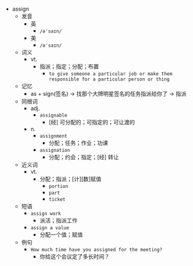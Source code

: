 - assign
  - 发音
    - 英
      - `/ə'saɪn/`
    - 美
      - `/ə'saɪn/`
  - 词义
    - vt.
      - 指派；指定；分配；布置
        - `to give someone a particular job or make them responsible for a particular person or thing`
  - 记忆
    - as + sign(签名) → 找那个大牌明星签名的任务指派给你了 → 指派
  - 同根词
    - adj.
      - `assignable`
        - [经] 可分配的；可指定的；可让渡的
    - n.
      - `assignment`
        - 分配；任务；作业；功课
      - `assignation`
        - 分配；约会；指定；[经] 转让
  - 近义词
    - vt.
      - 分配；指派；[计][数]赋值
        - `portion`
        - `part`
        - `ticket`
  - 短语
    - `assign work`
      - 派活；指派工作 
    - `assign a value`
      - 分配一个值；赋值 
  - 例句
    - `How much time have you assigned for the meeting?`
      - 你给这个会议定了多长时间？

